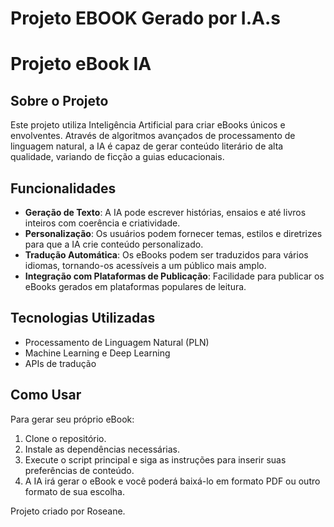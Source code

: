 # Projeto EBOOK Gerado por I.A.s
# Projeto eBook IA

## Sobre o Projeto
Este projeto utiliza Inteligência Artificial para criar eBooks únicos e envolventes. Através de algoritmos avançados de processamento de linguagem natural, a IA é capaz de gerar conteúdo literário de alta qualidade, variando de ficção a guias educacionais.

## Funcionalidades
- **Geração de Texto**: A IA pode escrever histórias, ensaios e até livros inteiros com coerência e criatividade.
- **Personalização**: Os usuários podem fornecer temas, estilos e diretrizes para que a IA crie conteúdo personalizado.
- **Tradução Automática**: Os eBooks podem ser traduzidos para vários idiomas, tornando-os acessíveis a um público mais amplo.
- **Integração com Plataformas de Publicação**: Facilidade para publicar os eBooks gerados em plataformas populares de leitura.

## Tecnologias Utilizadas
- Processamento de Linguagem Natural (PLN)
- Machine Learning e Deep Learning
- APIs de tradução

## Como Usar
Para gerar seu próprio eBook:
1. Clone o repositório.
2. Instale as dependências necessárias.
3. Execute o script principal e siga as instruções para inserir suas preferências de conteúdo.
4. A IA irá gerar o eBook e você poderá baixá-lo em formato PDF ou outro formato de sua escolha.



Projeto criado por Roseane.
